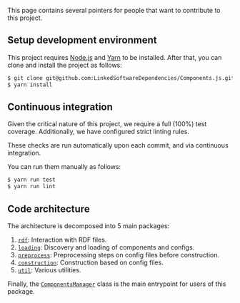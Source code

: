 This page contains several pointers for people that want to contribute to this project.

## Setup development environment

This project requires [Node.js](https://nodejs.org/en/) and [Yarn](https://yarnpkg.com/) to be installed.
After that, you can clone and install the project as follows:

```bash
$ git clone git@github.com:LinkedSoftwareDependencies/Components.js.git
$ yarn install
```

## Continuous integration

Given the critical nature of this project, we require a full (100%) test coverage.
Additionally, we have configured strict linting rules.

These checks are run automatically upon each commit, and via continuous integration.

You can run them manually as follows:
```bash
$ yarn run test
$ yarn run lint
```

## Code architecture

The architecture is decomposed into 5 main packages:

1. [`rdf`](https://github.com/LinkedSoftwareDependencies/Components.js/tree/master/lib/rdf): Interaction with RDF files.
2. [`loading`](https://github.com/LinkedSoftwareDependencies/Components.js/tree/master/lib/loading): Discovery and loading of components and configs.
3. [`preprocess`](https://github.com/LinkedSoftwareDependencies/Components.js/tree/master/lib/preprocess): Preprocessing steps on config files before construction.
4. [`construction`](https://github.com/LinkedSoftwareDependencies/Components.js/tree/master/lib/construction): Construction based on config files.
5. [`util`](https://github.com/LinkedSoftwareDependencies/Components.js/tree/master/lib/util): Various utilities.

Finally, the [`ComponentsManager`](https://github.com/LinkedSoftwareDependencies/Components.js/blob/master/lib/ComponentsManager.ts) class is the main entrypoint for users of this package.
